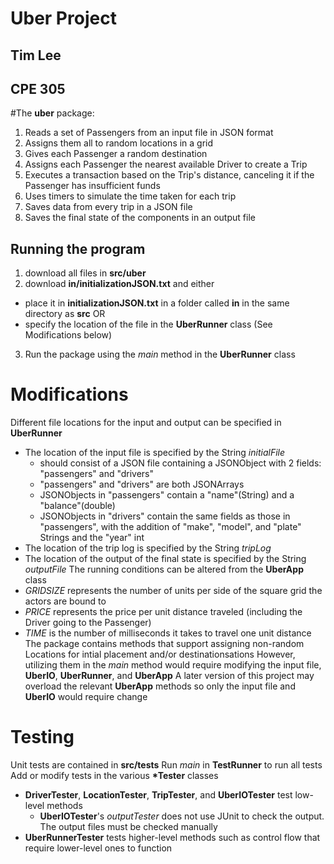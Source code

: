 # Uber Project
## Tim Lee
## CPE 305

#The **uber** package:
1. Reads a set of Passengers from an input file in JSON format
2. Assigns them all to random locations in a grid
3. Gives each Passenger a random destination
4. Assigns each Passenger the nearest available Driver to create a Trip
5. Executes a transaction based on the Trip's distance, canceling it if the Passenger has insufficient funds
6. Uses timers to simulate the time taken for each trip
7. Saves data from every trip in a JSON file
8. Saves the final state of the components in an output file

## Running the program
1. download all files in **src/uber**
2. download **in/initializationJSON.txt** and either
* place it in **initializationJSON.txt** in a folder called **in** in the same directory as **src** OR
* specify the location of the file in the **UberRunner** class (See Modifications below)
3. Run the package using the *main* method in the **UberRunner** class

# Modifications
Different file locations for the input and output can be specified in **UberRunner**
* The location of the input file is specified by the String *initialFile*
	- should consist of a JSON file containing a JSONObject with 2 fields: "passengers" and "drivers"
	- "passengers" and "drivers" are both JSONArrays
	- JSONObjects in "passengers" contain a "name"(String) and a "balance"(double)
	- JSONObjects in "drivers" contain the same fields as those in "passengers", with the addition of "make", "model", and "plate" Strings and the "year" int
* The location of the trip log is specified by the String *tripLog*
* The location of the output of the final state is specified by the String *outputFile*
The running conditions can be altered from the **UberApp** class
* *GRIDSIZE* represents the number of units per side of the square grid the actors are bound to
* *PRICE* represents the price per unit distance traveled (including the Driver going to the Passenger)
* *TIME* is the number of milliseconds it takes to travel one unit distance
The package contains methods that support assigning non-random Locations for intial placement and/or destinationsations
However, utilizing them in the *main* method would require modifying the input file, **UberIO**, **UberRunner**, and **UberApp**
A later version of this project may overload the relevant **UberApp** methods so only the input file and **UberIO** would require change

# Testing
Unit tests are contained in **src/tests**
Run *main* in **TestRunner** to run all tests
Add or modify tests in the various **\*Tester** classes
* **DriverTester**, **LocationTester**, **TripTester**, and **UberIOTester** test low-level methods
	- **UberIOTester**'s *outputTester* does not use JUnit to check the output. The output files must be checked manually
* **UberRunnerTester** tests higher-level methods such as control flow that require lower-level ones to function 

